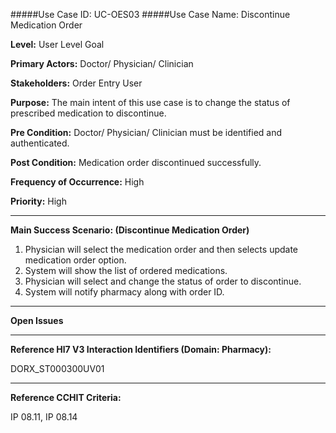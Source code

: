 #####Use Case ID: UC-OES03
#####Use Case Name: Discontinue Medication Order

**Level:**                     User Level Goal

**Primary Actors:**            Doctor/ Physician/ Clinician 

**Stakeholders:**              Order Entry User

**Purpose:**                   The main intent of this use case is to change the status of prescribed medication to discontinue.

**Pre Condition:**             Doctor/ Physician/ Clinician must be identified and authenticated.  

**Post Condition:**            Medication order discontinued successfully.

**Frequency of Occurrence:**   High

**Priority:**                  High
__________________________________________________________
**Main Success Scenario: (Discontinue Medication Order)**

1.	Physician will select the medication order and then selects update medication order option.
2.	System will show the list of ordered medications.
3.	Physician will select and change the status of order to discontinue.
4.	System will notify pharmacy along with order ID.


_______________________________________________________________
**Open Issues**


_______________________________________________________________
**Reference Hl7 V3 Interaction Identifiers (Domain: Pharmacy):**

DORX_ST000300UV01
_______________________________________________________________
**Reference CCHIT Criteria:**

IP 08.11, IP 08.14
